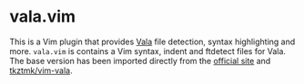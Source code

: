 # vala.vim

This is a Vim plugin that provides [Vala][vala] file detection, syntax highlighting and more.
`vala.vim` is contains a Vim syntax, indent and ftdetect files for Vala.
The base version has been imported directly from the [official site][vala-vim] and [tkztmk/vim-vala][tkztmk].


[vala]:https://wiki.gnome.org/Projects/Vala
[vala-vim]:https://wiki.gnome.org/Projects/Vala/Vim
[tkztmk]:https://github.com/tkztmk/vim-vala
